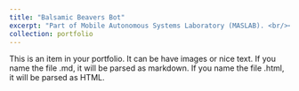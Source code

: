 ```yaml
---
title: "Balsamic Beavers Bot"
excerpt: "Part of Mobile Autonomous Systems Laboratory (MASLAB). <br/><img src='/images/500x300.png'>"
collection: portfolio
---
```


This is an item in your portfolio. It can be have images or nice text. If you name the file .md, it will be parsed as markdown. If you name the file .html, it will be parsed as HTML. 

